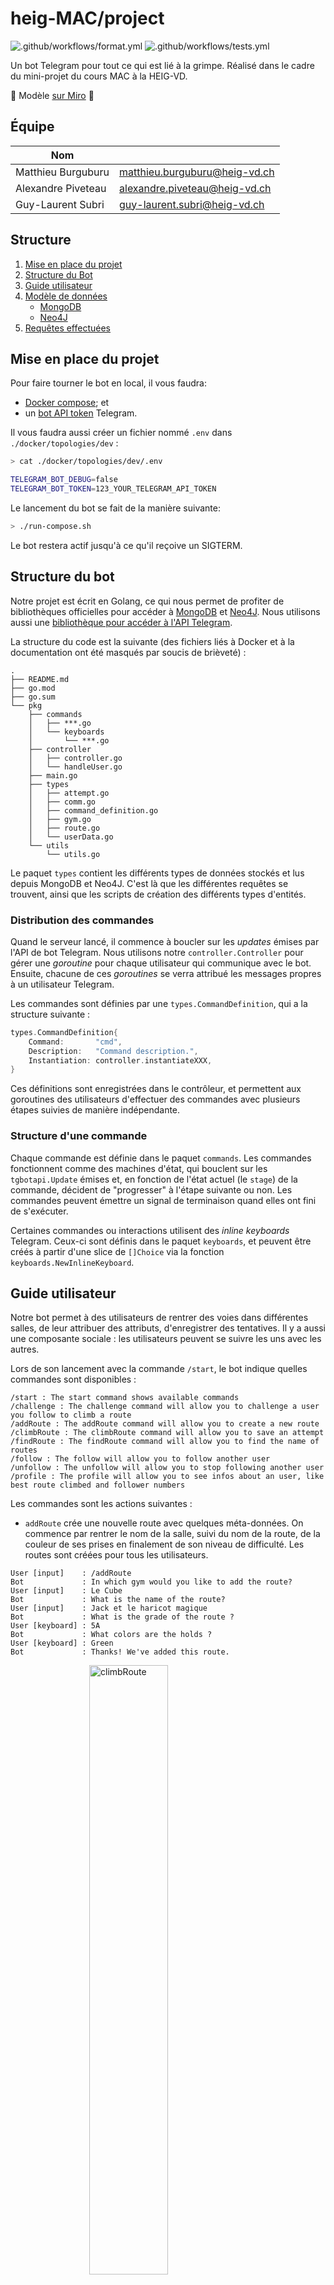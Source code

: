 # heig-MAC/project


![.github/workflows/format.yml](https://github.com/heig-MAC/project/workflows/.github/workflows/format.yml/badge.svg)
![.github/workflows/tests.yml](https://github.com/heig-MAC/project/workflows/.github/workflows/tests.yml/badge.svg)

Un bot Telegram pour tout ce qui est lié à la grimpe. Réalisé dans le cadre du mini-projet du cours MAC à la HEIG-VD.

:pushpin: Modèle [sur Miro](https://miro.com/app/board/o9J_lZlt3Rw=/) :pushpin:

## Équipe

| Nom                                    |                                  |
|----------------------------------------|----------------------------------|
| Matthieu Burguburu                     | matthieu.burguburu@heig-vd.ch    |
| Alexandre Piveteau                     | alexandre.piveteau@heig-vd.ch    |
| Guy-Laurent Subri                      | guy-laurent.subri@heig-vd.ch     |

## Structure

1. [Mise en place du projet](#mise-en-place-du-projet)
2. [Structure du Bot](#structure-du-bot)
3. [Guide utilisateur](#guide-utilisateur)
4. [Modèle de données](#modèle-de-données)
    - [MongoDB](#mongodb)
    - [Neo4J](#neo4j)
5. [Requêtes effectuées](#requêtes-effectuées)

## Mise en place du projet

Pour faire tourner le bot en local, il vous faudra:

- [Docker compose](https://docs.docker.com/compose/); et
- un [bot API token](https://core.telegram.org/bots/api) Telegram.

Il vous faudra aussi créer un fichier nommé `.env` dans `./docker/topologies/dev` :

```sh
> cat ./docker/topologies/dev/.env

TELEGRAM_BOT_DEBUG=false
TELEGRAM_BOT_TOKEN=123_YOUR_TELEGRAM_API_TOKEN
```

Le lancement du bot se fait de la manière suivante:

```sh
> ./run-compose.sh
```

Le bot restera actif jusqu'à ce qu'il reçoive un SIGTERM.

## Structure du bot

Notre projet est écrit en Golang, ce qui nous permet de profiter de bibliothèques officielles pour accéder à [MongoDB](go.mongodb.org/mongo-driver) et [Neo4J](https://github.com/neo4j/neo4j-go-driver). Nous utilisons aussi une [bibliothèque pour accéder à l'API Telegram](github.com/go-telegram-bot-api/telegram-bot-api).

La structure du code est la suivante (des fichiers liés à Docker et à la documentation ont été masqués par soucis de brièveté) :

```
.
├── README.md
├── go.mod
├── go.sum
└── pkg
    ├── commands
    │   ├── ***.go
    │   └── keyboards
    │       └── ***.go
    ├── controller
    │   ├── controller.go
    │   └── handleUser.go
    ├── main.go
    ├── types
    │   ├── attempt.go
    │   ├── comm.go
    │   ├── command_definition.go
    │   ├── gym.go
    │   ├── route.go
    │   └── userData.go
    └── utils
        └── utils.go
```

Le paquet `types` contient les différents types de données stockés et lus depuis MongoDB et Neo4J. C'est là que les différentes requêtes se trouvent, ainsi que les scripts de création des différents types d'entités.


### Distribution des commandes

Quand le serveur lancé, il commence à boucler sur les _updates_ émises par l'API de bot Telegram. Nous utilisons notre `controller.Controller` pour gérer une _goroutine_ pour chaque utilisateur qui communique avec le bot. Ensuite, chacune de ces _goroutines_ se verra attribué les messages propres à un utilisateur Telegram.

Les commandes sont définies par une `types.CommandDefinition`, qui a la structure suivante :

```go
types.CommandDefinition{
	Command:       "cmd",
	Description:   "Command description.",
	Instantiation: controller.instantiateXXX,
}
```

Ces définitions sont enregistrées dans le contrôleur, et permettent aux goroutines des utilisateurs d'effectuer des commandes avec plusieurs étapes suivies de manière indépendante.

### Structure d'une commande

Chaque commande est définie dans le paquet `commands`. Les commandes fonctionnent comme des machines d'état, qui bouclent sur les `tgbotapi.Update` émises et, en fonction de l'état actuel (le `stage`) de la commande, décident de "progresser" à l'étape suivante ou non. Les commandes peuvent émettre un signal de terminaison quand elles ont fini de s'exécuter.

Certaines commandes ou interactions utilisent des _inline keyboards_ Telegram. Ceux-ci sont définis dans le paquet `keyboards`, et peuvent être créés à partir d'une slice de `[]Choice` via la fonction `keyboards.NewInlineKeyboard`.

## Guide utilisateur

Notre bot permet à des utilisateurs de rentrer des voies dans différentes salles, de leur attribuer des attributs, d'enregistrer des tentatives. Il y a aussi une composante sociale : les utilisateurs peuvent se suivre les uns avec les autres.

Lors de son lancement avec la commande `/start`, le bot indique quelles commandes sont disponibles :

```
/start : The start command shows available commands
/challenge : The challenge command will allow you to challenge a user you follow to climb a route
/addRoute : The addRoute command will allow you to create a new route
/climbRoute : The climbRoute command will allow you to save an attempt
/findRoute : The findRoute command will allow you to find the name of routes
/follow : The follow will allow you to follow another user
/unfollow : The unfollow will allow you to stop following another user
/profile : The profile will allow you to see infos about an user, like best route climbed and follower numbers
```

Les commandes sont les actions suivantes :

+ `addRoute` crée une nouvelle route avec quelques méta-données. On commence par rentrer le nom de la salle, suivi du nom de la route, de la couleur de ses prises en finalement de son niveau de difficulté. Les routes sont créées pour tous les utilisateurs.

```
User [input]    : /addRoute
Bot             : In which gym would you like to add the route?
User [input]    : Le Cube
Bot             : What is the name of the route?
User [input]    : Jack et le haricot magique
Bot             : What is the grade of the route ?
User [keyboard] : 5A
Bot             : What colors are the holds ?
User [keyboard] : Green
Bot             : Thanks! We've added this route.
```
<img src="assets/addRoute.png" width="50%" height="50%" alt="climbRoute" style="display: block; margin-left: auto; margin-right: auto;">

+ `climbRoute` crée une nouvelle tentative sur une route. On commence par rentrer le nom de la salle et de la route, notre performance lors de la tentative, notre impression de la difficulté de la route, ainsi qu'une note de notre appréciation de la route.
```
User [input]    : /climbRoute
Bot             : Adding a new attempt to an existing route.
Bot             : In which gym are you climbing?
User [input]    : Le Cube
Bot             : What is the name of the route?
User [input]    : Jack et le haricot magique
Bot             : What was your performance?
User [keyboard] : Flashed
Bot             : How would you grade the route?
User [keyboard] : 5B
Bot             : How enjoyable was the route?
User [keyboard] : 8
Bot             : Long live the swollen forearms!
```
<img src="assets/climbRoute.png" width="50%" height="50%" alt="climbRoute" style="display: block; margin-left: auto; margin-right: auto;">

+ `findRoute` recherche des routes existantes. On commence par rentrer le nom de la salle, la difficulté de la route que l'on cherche ainsi que la couleur de ses prises. Le bot renvoie alors le nom de toutes les routes existantes correspondant à ces caractéristiques.
```
User [input]    : /findRoute
Bot             : Searching for routes.
Bot             : In which gym do you want to find the route?
User [input]    : Le Cube
Bot             : What is the grade of the route?
User [keyboard] : 5A
Bot             : What color are the holds?
User [keyboard] : Green
Bot             : Thanks! We're looking for this route
Bot             : Found routes:
                  (1) Jack et le haricot magique
```
<img src="assets/findRoute.png" width="50%" height="50%" alt="climbRoute" style="display: block; margin-left: auto; margin-right: auto;">

+ `follow` permet de suivre des utilisateurs et obtenir des recommandations de nouvelles personnes à suivre. Si l'utilisateur n'a pas de username Telegram, il est aussi aussi possible de taper son nom complet (`John Snow`) à la place.
```
User [input]    : /follow
Bot             : What is @username of the person you want to follow?
User [input]    : glsubri
Bot             : You're now following @glsubri !
User [input]    : /follow
Bot             : What is @username of the person you want to follow?
                  Here are a few people you might know:
User [keyboard] : alexandrepiveteau
Bot             : You're now following @alexandrepiveteau !
```
<img src="assets/follow.png" width="50%" height="50%" alt="climbRoute" style="display: block; margin-left: auto; margin-right: auto;">

+ `unfollow` permet de suivre des utilisateurs et obtenir des recommandations de nouvelles personnes à suivre.
```
User [input]    : /unfollow
Bot             : What is the @username you want to unfollow ?
User [keyboard] : alexandrepiveteau
Bot             : You're not following @alexandrepiveteau anymore !
```
<img src="assets/unfollow.png" width="50%" height="50%" alt="climbRoute" style="display: block; margin-left: auto; margin-right: auto;">

## Modèle de données

## MongoDB

MongoDB nous sert à stocker certaines méta-données liées aux routes et aux salles (dénommées `gym` dans notre code). Nous avons mis en place les collections suivantes :

+ `gym`, qui contient les méta-données suivantes des salles:
    - `name`, le nom de la salle.
+ `routes`, qui contient les méta-données suivantes des routes:
    - `gym`, le nom de la salle dans laquelle se situe la route;
    - `name`, le nom de voie. Il est unique au sein d'une même salle;
    - `grade`, la difficulté de la voie. Elle est attribuée quand la voie est créée; et
    - `holds`, la couleur des prises de cette voie.
+ `attempts`, qui contient les méta-données des tentatives des utilisateurs:
    - `gym`, le nom de la salle pour cette tentative;
    - `route`, le nom de la route de la tentative;
    - `proposedGrade`, la difficulté estimée par l'utilisateur lors de la tentative;
    - `performance`, le résultat de la tentative de l'utilisateur; et
    - `rating`, la note attribuée par l'utilisateur à la voie.

## Neo4J

Neo4J nous permet de stocker les relations entre les gyms, les voies, les utilisateurs et leurs tentatives. Nous avons mis en place les noeuds suivants :

+ `Gym`, qui contient les attributs suivants:
    - `gymId`, l'identifiant MongoDB de la salle; et
    - `name`, le nom de la salle.
+ `Route`, qui contient les attributs suivants:
    - `id`, l'identifiant MongoDB de la voie;
    - `name`, le nom de la voie;
    - `grade`, la difficulté de la voie; et
    - `holds`, la couleur des prises de cette voie.
+ `User`, qui correspond à un utilisateur de notre bot et qui a les attributs suivants:
    - `name`, qui contient soit le username Telegram de l'utilisateur (s'il en possède un), soit son nom complet sur Telegram.
+ `Attempt`, qui correspond à une tentative de l'utilsateur et a les attributs suivants:
    - `id`, l'identifiant MongoDB de la tentative;
    - `proposedGrade`, la difficulté estimée par l'utilisateur;
    - `performance`, le résultat associé à la tentative (`flashed`, `succeeded` ou `failed`);
    - `rating`, la note attribuée par l'utilisateur.

Ces différents types de noeuds sont aussi liés par certaines relations :

+ `Attempt->[TRY_TO_CLIMB]->Route`, quand une tentative est effectuée sur une route particulière. Cette relation est créée lors de l'ajout de la tentative à la base de données;
+ `Route->[IS_IN]->Gym`, quand une route est créée dans une salle particulière; Cette relation est créée lors de l'ajout de la route;
+ `User->[CREATED]->Route`, quand une route est créée par un utilisateur spécifique. Cette relation est créée lors de l'ajout de la route; et
+ `User->[FOLLOWS]->User`, quand un utilisateur suit un autre utilisateur;
+ `User->[ATTEMPS]->Attempt`, quand un utilisateur fait une tentative sur une route.

## Requêtes effectuées
